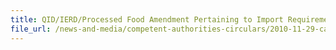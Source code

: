 ```yaml
---
title: QID/IERD/Processed Food Amendment Pertaining to Import Requirements of Civet Coffee (Kopi Luwak) for Sale in Singapore 
file_url: /news-and-media/competent-authorities-circulars/2010-11-29-ca.pdf
---
```

